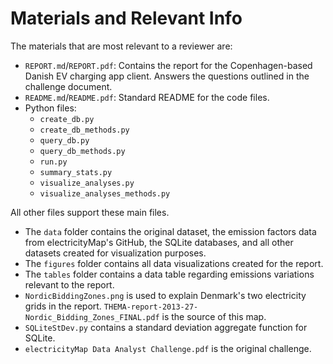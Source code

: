 # Materials and Relevant Info
The materials that are most relevant to a reviewer are:
- `REPORT.md`/`REPORT.pdf`: Contains the report for the Copenhagen-based Danish EV charging app client. Answers the questions outlined in the challenge document.
- `README.md`/`README.pdf`: Standard README for the code files.
- Python files:
    - `create_db.py`
    - `create_db_methods.py`
    - `query_db.py`
    - `query_db_methods.py`
    - `run.py`
    - `summary_stats.py`
    - `visualize_analyses.py`
    - `visualize_analyses_methods.py`

All other files support these main files.
- The `data` folder contains the original dataset, the emission factors data from electricityMap's GitHub, the SQLite databases, and all other datasets created for visualization purposes.
- The `figures` folder contains all data visualizations created for the report.
- The `tables` folder contains a data table regarding emissions variations relevant to the report.
- `NordicBiddingZones.png` is used to explain Denmark's two electricity grids in the report. `THEMA-report-2013-27-Nordic_Bidding_Zones_FINAL.pdf` is the source of this map.
- `SQLiteStDev.py` contains a standard deviation aggregate function for SQLite.
- `electricityMap Data Analyst Challenge.pdf` is the original challenge.